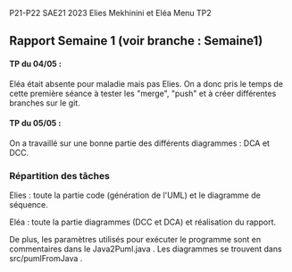 P21-P22 SAE21 2023
Elies Mekhinini et Eléa Menu TP2

Rapport Semaine 1
(voir branche : Semaine1)
---

#### TP du 04/05 :

Eléa était absente pour maladie mais pas Elies.
On a donc pris le temps de cette première séance à tester les "merge", "push"
et à créer différentes branches sur le git.

#### TP du 05/05 :
On a travaillé sur une bonne partie des différents diagrammes : DCA et DCC.

### Répartition des tâches

Elies : toute la partie code (génération de l'UML) et le diagramme de séquence.

Eléa  : toute la partie diagrammes (DCC et DCA) et réalisation du rapport. 

De plus, les paramètres utilisés pour exécuter le programme sont en commentaires dans le Java2Puml.java .
Les diagrammes se trouvent dans src/pumlFromJava .

